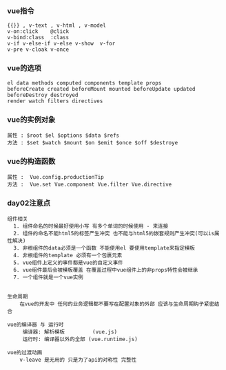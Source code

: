 ### vue指令
    {{}} , v-text , v-html , v-model
    v-on:click    @click
    v-bind:class  :class
    v-if v-else-if v-else v-show  v-for
    v-pre v-cloak v-once
### vue的选项
    el data methods computed components template props
    beforeCreate created beforeMount mounted beforeUpdate updated beforeDestroy destroyed
    render watch filters directives 
### vue的实例对象
    属性 : $root $el $options $data $refs
    方法 : $set $watch $mount $on $emit $once $off $destroye
### vue的构造函数
    属性 :  Vue.config.productionTip
    方法 :  Vue.set Vue.component Vue.filter Vue.directive
    
### day02注意点
    组件相关
      1. 组件命名的时候最好使用小写 有多个单词的时候使用 - 来连接 
      2. 组件的命名不能html5的标签产生冲突 也不能与html5的嵌套规则产生冲突(可以is属性解决)
      3. 非根组件的data必须是一个函数 不能使用el 要使用template来指定模板
      4. 非根组件的template 必须有一个包裹元素
      5. vue组件上定义的事件都是vue的自定义事件
      6. vue组件最后会被模板覆盖 在覆盖过程中vue组件上的非props特性会被继承
      7. 一个组件就是一个vue实例
     

    生命周期
        在vue的开发中 任何的业务逻辑都不要写在配置对象的外部 应该与生命周期钩子紧密结合
    
    vue的编译器 与 运行时
         编译器: 解析模板         (vue.js)
         运行时: 编译器以外的全部 (vue.runtime.js)
        
    vue的过渡动画
        v-leave 是无用的 只是为了api的对称性 完整性            
      